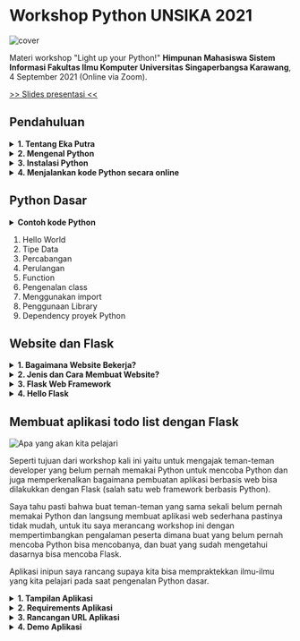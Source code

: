 # Workshop Python UNSIKA 2021

![cover](https://github.com/ekaputra07/workshop-python-unsika-2021/raw/main/screenshots/cover.png)

Materi workshop "Light up your Python!" **Himpunan Mahasiswa Sistem Informasi Fakultas Ilmu Komputer Universitas Singaperbangsa Karawang**, 4 September 2021 (Online via Zoom).

[>> Slides presentasi <<](https://docs.google.com/presentation/d/1kxU1M94zCGCGWMokkWkykZ7vQW9wFQkiMLliikV2ftM/edit?usp=sharing)

## Pendahuluan

<details>
  <summary><b>1. Tentang Eka Putra</b></summary>
  
  ![Eka Putra](https://github.com/ekaputra07/workshop-python-unsika-2021/raw/main/screenshots/ekaputra.png)
  
  [Eka Putra](https://github.com/ekaputra07) sudah berkecimpung di dunia pengembangan website sejak 2009, meskipun beberapa tahun sebelum itu dia sudah mempelajari programming walaupun sebatas hobi menggunakan bahasa pemrograman Pascal (Delphi).
  
  Pada awalnya dia mulai menjajakan jasa pembuatan website melalui website sederhana buatannya sendiri yang dibuat menggunakan WordPress, saat itu masih bekerja di sebuah perusahaan aksesoris sebagai desainer grafis. Klien pun mulai dia dapatkan sampai akhirnya dia memutuskan untuk terjun full-time menjadi freelance web developer.
  
  Pada tahun 2015 dia mendapatkan tawaran untuk bekerja di sebuah perusahaan berbasis di Australia, karena kebetulan sang pemilik juga tinggal di Bali. Dari tahun 2015 itu sampai 2018 (3 tahun) dia bekerja secara remote, dan pada akhir 2018 dia bisa berangkat ke Australia dengan sponsor perusahaan untuk bekerja di kantornya di Sydney. Saat inipun (September 2021) dia masih bekerja di perusahaan yang sama sebagai Senior Software Engineer (Data).
</details>

<details>
  <summary><b>2. Mengenal Python</b></summary>
  
  ![Tentang Python](https://github.com/ekaputra07/workshop-python-unsika-2021/raw/main/screenshots/tentang-python-1.png)
  
  [Python](https://www.python.org/) adalah sebuah bahasa pemrograman tingkat tinggi (high-level) dan multi guna. Tingkat tinggi yang dimaksud adalah dari cara kita berinteraksi dengan komputer menggunakan bahasa yang hampir mirip dengan bahasa manusia tanpa perlu mengerti dan memahami detail dari sistem operasi atau komputer itu sendiri. Berbeda dengan bahasa pemrograman tingkat rendah seperti Assembly atau C yang mana kita perlu memahami cara memanage memory dan sebagainya.
  
  Python diciptakan pada akhir tahun 1980-an oleh [Guido Van Rossum](https://en.wikipedia.org/wiki/Guido_van_Rossum) seorang programmer dari Belanda. Python dirilis pertama kali pada tahun 1991, Python 2.0 dirilis pada tahun 2000 dan Python 3.0 dirilis pada tahun 2008. Saat ini buat teman-teman yang ingin belajar Python, saya sarankan langsung mulai dengan Python versi 3+.
  
  Karena populernya bahasa ini dan bisa digunakan untuk berbagai macam keperluan, kita akan sering melihat Python digunakan dalam web development, pembuatan API, program berbasis CLI, embedded system, scripting engine untuk game dan lain sebagainya.
  
  ![Survey Python](https://github.com/ekaputra07/workshop-python-unsika-2021/raw/main/screenshots/tentang-python-2.png)
  
  Berdasarkan survey yang dilakukkan oleh [Stack Overflow](https://insights.stackoverflow.com/survey/2021), Python berada di urutan nomer 3 dari teknologi atau bahasa pemrograman terpopuler di dunia dibawah Javascript dan HTML/CSS, dan merupakan bahasa pemrograman nomer 1 yang paling ingin dipelajari oleh orang yang belum pernah menggunakannya.
  
  ![Siapa memakai Python?](https://github.com/ekaputra07/workshop-python-unsika-2021/raw/main/screenshots/tentang-python-3.png)
  
  Karena bisa dibilang mudah dipelajari dan multiguna maka tidak hayal bahwa banyak perusahaan besar di dunia menggunakan Python di tech-stack mereka. Dan saya yakin begitu juga dengan perusahaan-perusahaan dan startup di Indonesia. Perusahaan-perusahan seperti Google, Instagram, Dropbox, Facebook dll. bisa dipastikan menggunakan Python di system mereka meskipun bukan cuma satu-satunya bahasa yang mereka gunakan.
  
</details>

<details>
  <summary><b>3. Instalasi Python</b></summary>
  
  > **Instalasi Python tidak diperagakan di workshop ini**, saya berasumsi bahwa peserta workshop sudah memiliki Python terinstall di komputer masing-masing dan siap digunakan.
  
  Untuk instalasi bisa mengikuti panduan dari website ini untuk Windows, Linux dan MacOS: https://realpython.com/installing-python/
  
</details>

<details>
  <summary><b>4. Menjalankan kode Python secara online</b></summary>
  
  Buat yang tidak memiliki Python di komputernya, peserta workshop juga bisa mengikuti program ini dengan menggunakan layanan online berikut ini:
  
  - [www.programiz.com](https://www.programiz.com/python-programming/online-compiler/)
  - [www.onlinegdb.com](https://www.onlinegdb.com/online_python_interpreter)
  - [www.online-python.com](https://www.online-python.com/)
  
</details>


## Python Dasar

<details>
  <summary><b>Contoh kode Python</b></summary>
  
  ![Contoh Kode Python](https://github.com/ekaputra07/workshop-python-unsika-2021/raw/main/screenshots/python-code.png)
  
  Kode diatas merupakan contoh sederhana kode Python, meskipun kode Python yang paling sederhana sebenarnya adalah `print('Hello World')` tetapi kode yang berguna tidak cukup hanya dengan satu perintah `print` saja.
  
  Pada screenshot diatas menunjukkan bagian-bagian dari kode Python yang lebih lengkap dengan rincian sebagai berikut:
  
  - `import` digunakan untuk meng-import modul, fungsi atau class dari sebuah package.
  - `def` digunakan untuk mendefinisikan sebuah fungsi.
  - `#` digunakan untuk memulai sebuah komentar pada kode
  - `"""` digunakan untuk memulai sebuah komentar yang memungkinan kita menulis komentar dengan baris lebih dari satu, sedangkan `#` untuk komentar satu baris.
  - Penamaan variable biasanya menggunkan hurup kecil dan menggunakan underscore sebagai pemisah kata satu dengan yang lainnya.
  
</details>

1. Hello World
1. Tipe Data
1. Percabangan
1. Perulangan
1. Function
1. Pengenalan class
1. Menggunakan import
1. Penggunaan Library
1. Dependency proyek Python

## Website dan Flask

<details>
  <summary><b>1. Bagaimana Website Bekerja?</b></summary>
  
  ![Bagaimana Website Bekerja?](https://github.com/ekaputra07/workshop-python-unsika-2021/raw/main/screenshots/how-website-works.png)
  
  Kita bisa mengakses sebuah halaman di website karena ada beberapa elemen yang bekerja secara bersama-sama:
  
  - **Komputer yang terkoneksi ke internet** dan terdapat **aplikasi web browser** di dalamnya seperti Google Chrome atau Firefox.
  - **Jaringan internet** yang memungkinkan kita mengakses server yang ada di belahan dunia manapun.
  - **Webserver** yang merupakan server yang khusus untuk menerima request dari komputer kita dan mengembalikan dokumen (berupa halaman web) yang ingin kita akses.
  
  Ketiga elemen tersebut saling bekerja sama dan memiliki peran masing-masing mengantarkan data dari komputer kita ke web server dan sebaliknya juga dari web server ke komputer kita.
  
  Komputer kita dan web server berkomunikasi dengan sebuah protokol bernama HTTP (Hyper Text Transfer Protocol), dimana web browser membuat request dan web server akan memberikan respone.
  
  Web developer dipastikan akan bertemu dan bekerja dengan request dan response ini dalam karirnya, oleh karena itu memahami bagaimana memproses request dan memberikan response adalah skill dasar yang harus dimiliki oleh pengembang website terutama website yang sifatnya dinamis.
  
</details>

<details>
  <summary><b>2. Jenis dan Cara Membuat Website?</b></summary>
  
  ![Bagaimana Membuat Website?](https://github.com/ekaputra07/workshop-python-unsika-2021/raw/main/screenshots/membuat-website.png)
  
  Berdasarkan sifatnya, website bisa dikategorikan menjadi dua jenis:
  
  1. **Website Statis**, website jenis ini biasanya dibuat hanya dengan HTML/CSS dan Javascript (optional). Website statis biasanya memiliki halaman yang sudah jadi sebelum di-serve oleh web server. Untuk mengganti isi website maka harus dilakukkan perubahan secara manual dan kembali menguploadnya ke server. Website jenis ini cocok untuk website yang tidak akan terlalu banyak mengalamai perubahan, cocok untuk halaman dokumentasi, personal blog sederhana, ataupun company profile sederhana.
  2. **Website Dinamis**, ini mungkin jenis website yang paling sering kita temui saat ini, ciri-ciri website ini biasanya kaya akan fitur yang interaktif. Kita bisa berinteraksi dengan website, kita bisa meminta website untuk melakukkan sesuatu misalnya mengirim email, update status, upload file dan yang lainnya. Website ini meng-generate halaman ketika kita mengaksesnya dan sesuai dengan URL yang kita buka, itulah kenapa disebut website dinamis. Bisa dipastikan website-website ini menggunakan semacam database untuk menyimpan data dan menggunakan bahasa pemrograman tertentu untuk mengambil dan menampilkan datanya.
  
  Jadi berdasarkan jenis-jenis website tersebut, cara membuatnya pun bermacam-macam karena memang bisa dibuat dengan teknologi yang berbeda-beda misalnya yang paling umum adalah dengan bahasa PHP dipadukan dengan HTML/CSS/Javascript maka kita bisa membuat website yang menarik dan interaktif.
  
  Secara umum, website atau aplikasi berbasis website pasti akan memerlukan perpaduan antara HTML (struktur website), CSS (style/tampilan website), Javascript (interaksi dinamis), bahasa scripting atau pemrograman seperti PHP, Python, NodeJS dan banyak lagi yang bertugas memproses request, membaca database, merender template dan mengembalikan hasilnya berupa HTTP response ke browser.
  
  Dan beberapa tahun belakangan ini, semakin banyak framework pembuatan website bermunculan dari berbagai macam bahasa pemrograman seperti PHP dan Python, dan kali ini karena kita sedang membahas Python maka kita akan mencoba membuat sebuah aplikasi berbasis web sederhana menggunakan framework [Flask](https://flask.palletsprojects.com/en/2.0.x/) dimana kita akan coding menggunakan bahasa Python.
  
  > Untuk pembuatan aplikasi berbasis web saya sarankan menggunakan framework karena selain mempercepat proses pembuatan, maka hal yang paling penting yaitu faktor keamanan. Keamanan website merupakan urusan yang susah-susah gampang, pengembang framework biasanya sudah memperhatikan aspek keamanannya sebelum dipakai khalayak umum meskipun sebagai pengguna framework kita tetap harus berhati-hati dan selalu mengikuti tata cara yang baik pengembangan website untuk menjamin keamanannya.
  
</details>

<details>
  <summary><b>3. Flask Web Framework</b></summary>
  
  ![Flask Web Framework](https://github.com/ekaputra07/workshop-python-unsika-2021/raw/main/screenshots/flask.png)
  
  [Flask Web Framework](https://flask.palletsprojects.com/en/2.0.x/)
  
</details>

<details>
  <summary><b>4. Hello Flask</b></summary>
  
  ![Hello Flask](https://github.com/ekaputra07/workshop-python-unsika-2021/raw/main/screenshots/hello-flask.png)
  
  Kode diatas adalah sebuah aplikasi web sederhana menggunakan Flask, seperti terlihat bahwa aplikasi tersebut hanya memiliki dua buah URL yang bisa diakses yaitu `/` (menampilkan tulisan `Hello World`) dan `/unsika` (menampilkan tulisan `Terima kasih UNSIKA!`).
  
  Cara kerjanya pun disini sesuai dengan konsep Request dan Response, kita memberikan request ke URL `/` maka Flask merespon dengan tulisan `Hello World`, begitu juga ketika kita request URL `/unsika` maka Flask akan merespon dengan tulisan `Terima kasih UNSIKA!`.
  
</details>


## Membuat aplikasi todo list dengan Flask


![Apa yang akan kita pelajari](https://github.com/ekaputra07/workshop-python-unsika-2021/raw/main/screenshots/what-we-learn.png)

Seperti tujuan dari workshop kali ini yaitu untuk mengajak teman-teman developer yang belum pernah memakai Python untuk mencoba Python dan juga memperkenalkan bagaimana pembuatan aplikasi berbasis web bisa dilakukkan dengan Flask (salah satu web framework berbasis Python).

Saya tahu pasti bahwa buat teman-teman yang sama sekali belum pernah memakai Python dan langsung membuat aplikasi web sederhana pastinya tidak mudah, untuk itu saya merancang workshop ini dengan mempertimbangkan pengalaman peserta dimana buat yang belum pernah mencoba Python bisa mencobanya, dan buat yang sudah mengetahui dasarnya bisa mencoba Flask.

Aplikasi inipun saya rancang supaya kita bisa mempraktekkan ilmu-ilmu yang kita pelajari pada saat pengenalan Python dasar.

<details>
  <summary><b>1. Tampilan Aplikasi</b></summary>
  
  ![Tampilan Aplikasi Todolist dengan Flask](https://github.com/ekaputra07/workshop-python-unsika-2021/raw/main/screenshots/flask-todolist-design.png)
  
  Tampilan aplikasi kita sangat sederhana namun tetap fungsional dan harus berfungsi sesuai dengan yang kita inginkan.
  
  User Interface (UI) dari aplikasi ini dibuat dengan menggunakan [UI framework Bootstrap](https://getbootstrap.com/) karena relatif mudah dipakai. Saya sudah menyediakan template yang akan kita gunakan untuk membuat Todo list ini, bisa diunduh [disini](https://github.com/ekaputra07/workshop-python-unsika-2021/blob/main/4-flask-todolist-livecoding/index.html).
  
</details>

<details>
  <summary><b>2. Requirements Aplikasi</b></summary>
  
  ![Requirements Aplikasi Todolist dengan Flask](https://github.com/ekaputra07/workshop-python-unsika-2021/raw/main/screenshots/flask-todolist-requirements.png)
  
  Sebelum kita memulai sebuah proyek software, ada baiknya kita sudah memiliki banyangan apa tujuan akhir dari proyek yang akan kita buat. Apa fitur-fitur yang diperlukan dan bagaimana mereka akan bekerja. Ini penting karena perencanaan yang matang akan membuat proses pembuatan proyek berjalan lebih mulus meskipun tantangan-tantangan tidak terduga bisa saja muncul dalam prosesnya. Tapi itulah tugas seorang programmer, solving problem dengan teknologi.
  
  Pada gambar gambar diatas saya sudah menyiapkan beberapa requirements untuk proyek Todo kita kali ini, apabila semua requirements itu berhasil kita kerjakan maka proyek bisa dibilang sukses.
  
</details>

<details>
  <summary><b>3. Rancangan URL Aplikasi</b></summary>
  
  ![Rancangan URL Aplikasi Todolist dengan Flask](https://github.com/ekaputra07/workshop-python-unsika-2021/raw/main/screenshots/flask-todolist-urls.png)
  
  Sebelum kita mulai coding aplikasi berbasis web, kita juga perlu memiliki bayangan halaman-halaman apa yang kita perlukan dan URL-URL apa saja yang kita perlukan untuk mendukung aplikasi yang akan kita buat.
  
  Seperti terlihat diatas bahwa kita akan membuat 4 buah endpoint yang masing-masing memiliki satu tugas khusus. Kenapa kita perlu 4 endpoint? kenapa tidak satu saja? Karena lebih mudah membuat endpoint yang bertujuan untuk melakukkan satu tugas spesifik daripada membuat satu endpoint yang harus melakukkan banyak hal.
  
  Sekali lagi, tujuan kita adalah membuat aplikasi yang tidak cuma berjalan baik tetapi juga mudah untuk di maintain.
</details>

<details>
  <summary><b>4. Demo Aplikasi</b></summary>
  
  ![Menjalankan Aplikasi](https://github.com/ekaputra07/workshop-python-unsika-2021/raw/main/screenshots/hello-flask-run.png)
  
  Buat yang ingin mencoba aplikasi yang sudah jadi, silahkan arahkan terminalnya ke direktori `3-flask-todolist/`.
  
  Pertama kita install dulu library yang kita perlukan untuk proyek ini, karena ini adalah proyek sederhana maka kita hanya perlu Flask, itu terlihat dari isi file `requirements.txt` yang merupakan cara kita mendaftarkan dependencies yang diperlukan sebuah proyek Python.
  
  Kita install semua library yang diperlukan dengan menjalankan perintah:

  ```
  pip install -r requirements.txt
  ```

  Apabila Flask sudah terinstall maka aplikasi tinggal dijalankan dengan perintah:
  
  ```
  flask run
  ```
  
  Setelah aplikasi berjalan maka tinggal buka web browser dan buka alamat: `localhost:5000`, localhost adalah alamat tempat server Flask berjalan dan 5000 adalah port aplikasi todo kita berjalan.
</details>
